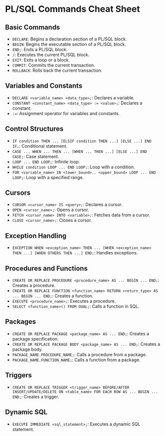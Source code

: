 # PL/SQL Commands Cheat Sheet

## Basic Commands

- `DECLARE`: Begins a declaration section of a PL/SQL block.
- `BEGIN`: Begins the executable section of a PL/SQL block.
- `END;`: Ends a PL/SQL block.
- `/`: Executes the current PL/SQL block.
- `EXIT`: Exits a loop or a block.
- `COMMIT`: Commits the current transaction.
- `ROLLBACK`: Rolls back the current transaction.

## Variables and Constants

- `DECLARE <variable_name> <data_type>;`: Declares a variable.
- `CONSTANT <constant_name> <data_type> := <value>;`: Declares a constant.
- `:=`: Assignment operator for variables and constants.

## Control Structures

- `IF condition THEN ... [ELSIF condition THEN ...] [ELSE ...] END IF;`: Conditional statement.
- `CASE ... WHEN ... THEN ... [WHEN ... THEN ...] [ELSE ...] END CASE;`: Case statement.
- `LOOP ... END LOOP;`: Infinite loop.
- `WHILE condition LOOP ... END LOOP;`: Loop with a condition.
- `FOR <variable_name> IN <lower_bound>.. <upper_bound> LOOP ... END LOOP;`: Loop with a specified range.

## Cursors

- `CURSOR <cursor_name> IS <query>;`: Declares a cursor.
- `OPEN <cursor_name>;`: Opens a cursor.
- `FETCH <cursor_name> INTO <variable>;`: Fetches data from a cursor.
- `CLOSE <cursor_name>;`: Closes a cursor.

## Exception Handling

- `EXCEPTION WHEN <exception_name> THEN ... [WHEN <exception_name> THEN ...] [WHEN OTHERS THEN ...] END;`: Handles exceptions.

## Procedures and Functions

- `CREATE OR REPLACE PROCEDURE <procedure_name> AS ... BEGIN ... END;`: Creates a procedure.
- `CREATE OR REPLACE FUNCTION <function_name> RETURN <return_type> AS ... BEGIN ... END;`: Creates a function.
- `EXECUTE <procedure_name>;`: Executes a procedure.
- `SELECT <function_name>() FROM DUAL;`: Calls a function in SQL.

## Packages

- `CREATE OR REPLACE PACKAGE <package_name> AS ... END;`: Creates a package specification.
- `CREATE OR REPLACE PACKAGE BODY <package_name> AS ... END;`: Creates a package body.
- `PACKAGE_NAME.PROCEDURE_NAME;`: Calls a procedure from a package.
- `PACKAGE_NAME.FUNCTION_NAME;`: Calls a function from a package.

## Triggers

- `CREATE OR REPLACE TRIGGER <trigger_name> BEFORE/AFTER INSERT/UPDATE/DELETE ON <table_name> FOR EACH ROW AS ... BEGIN ... END;`: Creates a trigger.

## Dynamic SQL

- `EXECUTE IMMEDIATE <sql_statement>;`: Executes a dynamic SQL statement.

